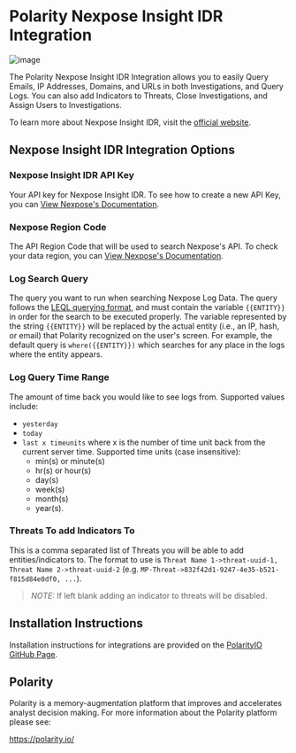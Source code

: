 # Polarity Nexpose Insight IDR Integration

![image](https://img.shields.io/badge/status-beta-green.svg)

The Polarity Nexpose Insight IDR Integration allows you to easily Query Emails, IP Addresses, Domains, and URLs in both Investigations, and Query Logs. You can also add Indicators to Threats, Close Investigations, and Assign Users to Investigations.

<!-- TODO: Add image -->

To learn more about Nexpose Insight IDR, visit the [official website](https://docs.rapid7.com/insightidr/).


## Nexpose Insight IDR Integration Options

### Nexpose Insight IDR API Key
Your API key for Nexpose Insight IDR. To see how to create a new API Key, you can [View Nexpose's Documentation](https://docs.rapid7.com/insight/managing-platform-api-keys/).

### Nexpose Region Code
The API Region Code that will be used to search Nexpose's API. To check your data region, you can [View Nexpose's Documentation](https://docs.rapid7.com/insight/navigate-the-insight-platform/#check-your-data-region).

### Log Search Query
The query you want to run when searching Nexpose Log Data. The query follows the [LEQL querying format](https://docs.rapid7.com/insightidr/build-a-query/#log-entry-query-language-leql), and must contain the variable `{{ENTITY}}` in order for the search to be executed properly.  The variable represented by the string `{{ENTITY}}` will be replaced by the actual entity (i.e., an IP, hash, or email) that Polarity recognized on the user's screen. For example, the default query is `where({{ENTITY}})` which searches for any place in the logs where the entity appears.

### Log Query Time Range
The amount of time back you would like to see logs from. Supported values include: 
- `yesterday`
- `today`
- `last x timeunits` where x is the number of time unit back from the current server time. Supported time units (case insensitive): 
   -  min(s) or minute(s)
   -  hr(s) or hour(s)
   -  day(s)
   -  week(s)
   -  month(s)
   -  year(s).


### Threats To add Indicators To
This is a comma separated list of Threats you will be able to add entities/indicators to.  The format to use is `Threat Name 1->threat-uuid-1, Threat Name 2->threat-uuid-2` (e.g. `MP-Threat->832f42d1-9247-4e35-b521-f815d84e0df0, ...`).

>*NOTE:* If left blank adding an indicator to threats will be disabled.

## Installation Instructions

Installation instructions for integrations are provided on the [PolarityIO GitHub Page](https://polarityio.github.io/).


## Polarity

Polarity is a memory-augmentation platform that improves and accelerates analyst decision making.  For more information about the Polarity platform please see:

https://polarity.io/
